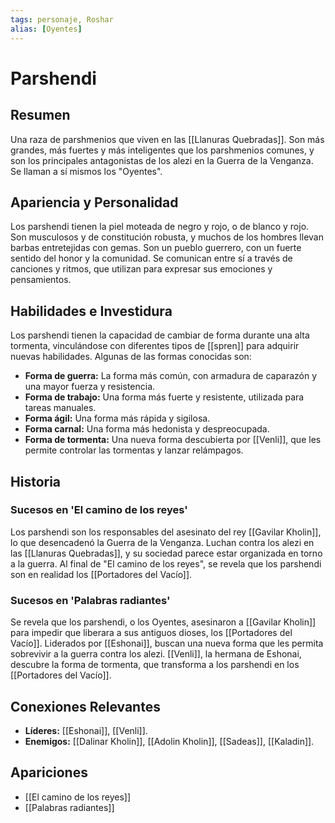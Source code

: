 ```yaml
---
tags: personaje, Roshar
alias: [Oyentes]
---
```


# Parshendi

## Resumen
Una raza de parshmenios que viven en las [[Llanuras Quebradas]]. Son más grandes, más fuertes y más inteligentes que los parshmenios comunes, y son los principales antagonistas de los alezi en la Guerra de la Venganza. Se llaman a sí mismos los "Oyentes".

## Apariencia y Personalidad
Los parshendi tienen la piel moteada de negro y rojo, o de blanco y rojo. Son musculosos y de constitución robusta, y muchos de los hombres llevan barbas entretejidas con gemas. Son un pueblo guerrero, con un fuerte sentido del honor y la comunidad. Se comunican entre sí a través de canciones y ritmos, que utilizan para expresar sus emociones y pensamientos.

## Habilidades e Investidura
Los parshendi tienen la capacidad de cambiar de forma durante una alta tormenta, vinculándose con diferentes tipos de [[spren]] para adquirir nuevas habilidades. Algunas de las formas conocidas son:
- **Forma de guerra:** La forma más común, con armadura de caparazón y una mayor fuerza y resistencia.
- **Forma de trabajo:** Una forma más fuerte y resistente, utilizada para tareas manuales.
- **Forma ágil:** Una forma más rápida y sigilosa.
- **Forma carnal:** Una forma más hedonista y despreocupada.
- **Forma de tormenta:** Una nueva forma descubierta por [[Venli]], que les permite controlar las tormentas y lanzar relámpagos.

## Historia
### Sucesos en 'El camino de los reyes'
Los parshendi son los responsables del asesinato del rey [[Gavilar Kholin]], lo que desencadenó la Guerra de la Venganza. Luchan contra los alezi en las [[Llanuras Quebradas]], y su sociedad parece estar organizada en torno a la guerra. Al final de "El camino de los reyes", se revela que los parshendi son en realidad los [[Portadores del Vacío]].

### Sucesos en 'Palabras radiantes'
Se revela que los parshendi, o los Oyentes, asesinaron a [[Gavilar Kholin]] para impedir que liberara a sus antiguos dioses, los [[Portadores del Vacío]]. Liderados por [[Eshonai]], buscan una nueva forma que les permita sobrevivir a la guerra contra los alezi. [[Venli]], la hermana de Eshonai, descubre la forma de tormenta, que transforma a los parshendi en los [[Portadores del Vacío]].

## Conexiones Relevantes
* **Líderes:** [[Eshonai]], [[Venli]].
* **Enemigos:** [[Dalinar Kholin]], [[Adolin Kholin]], [[Sadeas]], [[Kaladin]].

## Apariciones
* [[El camino de los reyes]]
* [[Palabras radiantes]]